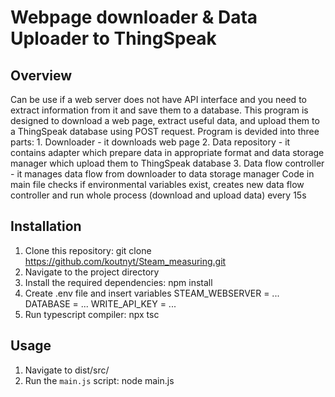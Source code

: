 # Webpage downloader & Data Uploader to ThingSpeak

## Overview
Can be use if a web server does not have API interface and you need to extract information from it and save them to a database.
This program is designed to download a web page, extract useful data, and upload them to a ThingSpeak database using POST request.
Program is devided into three parts: 
    1. Downloader - it downloads web page
    2. Data repository - it contains adapter which prepare data in appropriate format and data storage manager which upload them to ThingSpeak database
    3. Data flow controller - it manages data flow from downloader to data storage manager
Code in main file checks if environmental variables exist, creates new data flow controller and run whole process (download and upload data) every 15s 

## Installation
1. Clone this repository: git clone https://github.com/koutnyt/Steam_measuring.git
2. Navigate to the project directory
3. Install the required dependencies: npm install
4. Create .env file and insert variables
    STEAM_WEBSERVER = ...
    DATABASE = ...
    WRITE_API_KEY = ...
5. Run typescript compiler: npx tsc

## Usage
1. Navigate to dist/src/
2. Run the `main.js` script: node main.js
